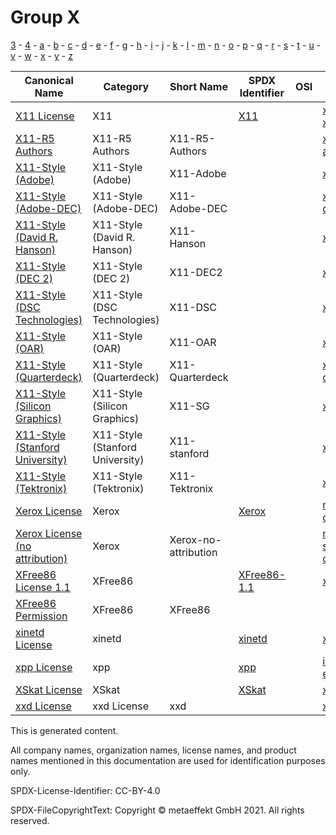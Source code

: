 # Group X

[3](../[3]/README.md) -
[4](../[4]/README.md) -
[a](../[a]/README.md) - 
[b](../[b]/README.md) - 
[c](../[c]/README.md) - 
[d](../[d]/README.md) - 
[e](../[e]/README.md) - 
[f](../[f]/README.md) - 
[g](../[g]/README.md) - 
[h](../[h]/README.md) - 
[i](../[i]/README.md) - 
[j](../[j]/README.md) - 
[k](../[k]/README.md) - 
[l](../[l]/README.md) - 
[m](../[m]/README.md) - 
[n](../[n]/README.md) - 
[o](../[o]/README.md) - 
[p](../[p]/README.md) - 
[q](../[q]/README.md) - 
[r](../[r]/README.md) - 
[s](../[s]/README.md) - 
[t](../[t]/README.md) - 
[u](../[u]/README.md) - 
[v](../[v]/README.md) - 
[w](../[w]/README.md) - 
[x](../[x]/README.md) - 
[y](../[y]/README.md) - 
[z](../[z]/README.md)

|Canonical Name|Category|Short Name|SPDX Identifier|OSI|ScanCode|Matched ScanCode|Type|
| --- | --- | --- | --- | --- | --- | --- | --- |
|[X11 License]([x1]/X11-License.yaml)|X11| |[X11](https://spdx.org/licenses/preview/X11.html)| | [x11-xconsortium](https://github.com/nexB/scancode-toolkit/blob/develop/src/licensedcode/data/licenses/x11-xconsortium.LICENSE) | [x11-xconsortium](https://github.com/nexB/scancode-toolkit/blob/develop/src/licensedcode/data/licenses/x11-xconsortium.LICENSE) |terms|
|[X11-R5 Authors]([x1]/X11-R5-Authors.yaml)|X11-R5 Authors|X11-R5-Authors| | | [x11r5-authors](https://github.com/nexB/scancode-toolkit/blob/develop/src/licensedcode/data/licenses/x11r5-authors.LICENSE) | [standard-ml-nj](https://github.com/nexB/scancode-toolkit/blob/develop/src/licensedcode/data/licenses/standard-ml-nj.LICENSE) |terms|
|[X11-Style (Adobe)]([x1]/X11-Style-(Adobe).yaml)|X11-Style (Adobe)|X11-Adobe| | | [x11-adobe](https://github.com/nexB/scancode-toolkit/blob/develop/src/licensedcode/data/licenses/x11-adobe.LICENSE) | [x11-adobe](https://github.com/nexB/scancode-toolkit/blob/develop/src/licensedcode/data/licenses/x11-adobe.LICENSE) |terms|
|[X11-Style (Adobe-DEC)]([x1]/X11-Style-(Adobe-DEC).yaml)|X11-Style (Adobe-DEC)|X11-Adobe-DEC| | | [x11-adobe-dec](https://github.com/nexB/scancode-toolkit/blob/develop/src/licensedcode/data/licenses/x11-adobe-dec.LICENSE) | [x11-adobe-dec](https://github.com/nexB/scancode-toolkit/blob/develop/src/licensedcode/data/licenses/x11-adobe-dec.LICENSE) |terms|
|[X11-Style (David R. Hanson)]([x1]/X11-Style-(David-R.-Hanson).yaml)|X11-Style (David R. Hanson)|X11-Hanson| | | [x11-hanson](https://github.com/nexB/scancode-toolkit/blob/develop/src/licensedcode/data/licenses/x11-hanson.LICENSE) | [x11-hanson](https://github.com/nexB/scancode-toolkit/blob/develop/src/licensedcode/data/licenses/x11-hanson.LICENSE) |terms|
|[X11-Style (DEC 2)]([x1]/X11-Style-(DEC-2).yaml)|X11-Style (DEC 2)|X11-DEC2| | | [x11-dec2](https://github.com/nexB/scancode-toolkit/blob/develop/src/licensedcode/data/licenses/x11-dec2.LICENSE) | [x11-dec2](https://github.com/nexB/scancode-toolkit/blob/develop/src/licensedcode/data/licenses/x11-dec2.LICENSE) |terms|
|[X11-Style (DSC Technologies)]([x1]/X11-Style-(DSC-Technologies).yaml)|X11-Style (DSC Technologies)|X11-DSC| | | [x11-dsc](https://github.com/nexB/scancode-toolkit/blob/develop/src/licensedcode/data/licenses/x11-dsc.LICENSE) | [x11-dsc](https://github.com/nexB/scancode-toolkit/blob/develop/src/licensedcode/data/licenses/x11-dsc.LICENSE) |terms|
|[X11-Style (OAR)]([x1]/X11-Style-(OAR).yaml)|X11-Style (OAR)|X11-OAR| | | [x11-oar](https://github.com/nexB/scancode-toolkit/blob/develop/src/licensedcode/data/licenses/x11-oar.LICENSE) | [x11-oar](https://github.com/nexB/scancode-toolkit/blob/develop/src/licensedcode/data/licenses/x11-oar.LICENSE) |terms|
|[X11-Style (Quarterdeck)]([x1]/X11-Style-(Quarterdeck).yaml)|X11-Style (Quarterdeck)|X11-Quarterdeck| | | [x11-quarterdeck](https://github.com/nexB/scancode-toolkit/blob/develop/src/licensedcode/data/licenses/x11-quarterdeck.LICENSE) | [x11-quarterdeck](https://github.com/nexB/scancode-toolkit/blob/develop/src/licensedcode/data/licenses/x11-quarterdeck.LICENSE) |terms|
|[X11-Style (Silicon Graphics)]([x1]/X11-Style-(Silicon-Graphics).yaml)|X11-Style (Silicon Graphics)|X11-SG| | | [x11-sg](https://github.com/nexB/scancode-toolkit/blob/develop/src/licensedcode/data/licenses/x11-sg.LICENSE) | [x11-sg](https://github.com/nexB/scancode-toolkit/blob/develop/src/licensedcode/data/licenses/x11-sg.LICENSE) |terms|
|[X11-Style (Stanford University)]([x1]/X11-Style-(Stanford-University).yaml)|X11-Style (Stanford University)|X11-stanford| | | [x11-stanford](https://github.com/nexB/scancode-toolkit/blob/develop/src/licensedcode/data/licenses/x11-stanford.LICENSE) | |terms|
|[X11-Style (Tektronix)]([x1]/X11-Style-(Tektronix).yaml)|X11-Style (Tektronix)|X11-Tektronix| | | [x11-tektronix](https://github.com/nexB/scancode-toolkit/blob/develop/src/licensedcode/data/licenses/x11-tektronix.LICENSE) | [x11-tektronix](https://github.com/nexB/scancode-toolkit/blob/develop/src/licensedcode/data/licenses/x11-tektronix.LICENSE) |terms|
|[Xerox License]([xe]/Xerox-License.yaml)|Xerox| |[Xerox](https://spdx.org/licenses/preview/Xerox.html)| | [mit-export-control](https://github.com/nexB/scancode-toolkit/blob/develop/src/licensedcode/data/licenses/mit-export-control.LICENSE) | [mit-export-control](https://github.com/nexB/scancode-toolkit/blob/develop/src/licensedcode/data/licenses/mit-export-control.LICENSE) |terms|
|[Xerox License (no attribution)]([xe]/Xerox-License-(no-attribution).yaml)|Xerox|Xerox-no-attribution| | | [mit-specification-disclaimer](https://github.com/nexB/scancode-toolkit/blob/develop/src/licensedcode/data/licenses/mit-specification-disclaimer.LICENSE) | [mit-specification-disclaimer](https://github.com/nexB/scancode-toolkit/blob/develop/src/licensedcode/data/licenses/mit-specification-disclaimer.LICENSE) |terms|
|[XFree86 License 1.1]([xf]/XFree86-License-1.1.yaml)|XFree86| |[XFree86-1.1](https://spdx.org/licenses/preview/XFree86-1.1.html)| | [xfree86-1.1](https://github.com/nexB/scancode-toolkit/blob/develop/src/licensedcode/data/licenses/xfree86-1.1.LICENSE) | [xfree86-1.1](https://github.com/nexB/scancode-toolkit/blob/develop/src/licensedcode/data/licenses/xfree86-1.1.LICENSE) |terms|
|[XFree86 Permission]([xf]/XFree86-Permission.yaml)|XFree86|XFree86| | | | |terms|
|[xinetd License]([xi]/xinetd-License.yaml)|xinetd| |[xinetd](https://spdx.org/licenses/preview/xinetd.html)| | [xinetd](https://github.com/nexB/scancode-toolkit/blob/develop/src/licensedcode/data/licenses/xinetd.LICENSE) | [xinetd](https://github.com/nexB/scancode-toolkit/blob/develop/src/licensedcode/data/licenses/xinetd.LICENSE) |terms|
|[xpp License]([xp]/xpp-License.yaml)|xpp| |[xpp](https://spdx.org/licenses/preview/xpp.html)| | [indiana-extreme-1.2](https://github.com/nexB/scancode-toolkit/blob/develop/src/licensedcode/data/licenses/indiana-extreme-1.2.LICENSE) | [indiana-extreme-1.2](https://github.com/nexB/scancode-toolkit/blob/develop/src/licensedcode/data/licenses/indiana-extreme-1.2.LICENSE) |terms|
|[XSkat License]([xs]/XSkat-License.yaml)|XSkat| |[XSkat](https://spdx.org/licenses/preview/XSkat.html)| | [xskat](https://github.com/nexB/scancode-toolkit/blob/develop/src/licensedcode/data/licenses/xskat.LICENSE) | [xskat](https://github.com/nexB/scancode-toolkit/blob/develop/src/licensedcode/data/licenses/xskat.LICENSE) |terms|
|[xxd License]([xx]/xxd-License.yaml)|xxd License|xxd| | | [xxd](https://github.com/nexB/scancode-toolkit/blob/develop/src/licensedcode/data/licenses/xxd.LICENSE) | [xxd](https://github.com/nexB/scancode-toolkit/blob/develop/src/licensedcode/data/licenses/xxd.LICENSE) |terms|

This is generated content.

All company names, organization names, license names, and product names mentioned in this documentation are used for identification purposes only.

SPDX-License-Identifier: CC-BY-4.0

SPDX-FileCopyrightText: Copyright © metaeffekt GmbH 2021. All rights reserved.

